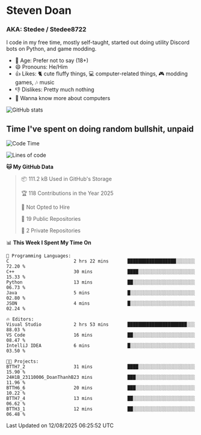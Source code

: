 # Steven Doan
### AKA: Stedee / Stedee8722
I code in my free time, mostly self-taught, started out doing utility Discord bots on Python, and game modding.

- 🤔 Age: Prefer not to say (18+)
- 😄 Pronouns: He/Him
- 👍 Likes: 🐈 cute fluffy things, 💻 computer-related things, 🎮 modding games, 🎶 music
- 👎 Dislikes: Pretty much nothing
- 🥹 Wanna know more about computers

![GitHub stats](https://github-readme-stats-iota-mocha-40.vercel.app/api?username=Stedee8722&show=prs_merged,prs_merged_percentage&show_icons=true&theme=transparent)

## Time I've spent on doing random bullshit, unpaid
<!--START_SECTION:Time I've spent on doing random bullshit, unpaid-->
![Code Time](http://img.shields.io/badge/Code%20Time-304%20hrs%2033%20mins-blue)

![Lines of code](https://img.shields.io/badge/From%20Hello%20World%20I%27ve%20Written-87.0%20thousand%20lines%20of%20code-blue)

**🐱 My GitHub Data** 

> 📦 111.2 kB Used in GitHub's Storage 
 > 
> 🏆 118 Contributions in the Year 2025
 > 
> 🚫 Not Opted to Hire
 > 
> 📜 19 Public Repositories 
 > 
> 🔑 2 Private Repositories 
 > 
📊 **This Week I Spent My Time On** 

```text
💬 Programming Languages: 
C                        2 hrs 22 mins       ██████████████████░░░░░░░   72.20 % 
C++                      30 mins             ████░░░░░░░░░░░░░░░░░░░░░   15.33 % 
Python                   13 mins             ██░░░░░░░░░░░░░░░░░░░░░░░   06.73 % 
Java                     5 mins              █░░░░░░░░░░░░░░░░░░░░░░░░   02.80 % 
JSON                     4 mins              █░░░░░░░░░░░░░░░░░░░░░░░░   02.24 % 

🔥 Editors: 
Visual Studio            2 hrs 53 mins       ██████████████████████░░░   88.03 % 
VS Code                  16 mins             ██░░░░░░░░░░░░░░░░░░░░░░░   08.47 % 
IntelliJ IDEA            6 mins              █░░░░░░░░░░░░░░░░░░░░░░░░   03.50 % 

🐱‍💻 Projects: 
BTTH7_2                  31 mins             ████░░░░░░░░░░░░░░░░░░░░░   15.90 % 
24H1B_23110006_DoanThanhB23 mins             ███░░░░░░░░░░░░░░░░░░░░░░   11.96 % 
BTTH6_6                  20 mins             ███░░░░░░░░░░░░░░░░░░░░░░   10.22 % 
BTTH7_4                  13 mins             ██░░░░░░░░░░░░░░░░░░░░░░░   06.62 % 
BTTH3_1                  12 mins             ██░░░░░░░░░░░░░░░░░░░░░░░   06.48 % 
```


 Last Updated on 12/08/2025 06:25:52 UTC
<!--END_SECTION:Time I've spent on doing random bullshit, unpaid-->
